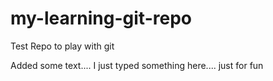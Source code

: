 # my-learning-git-repo
Test Repo to play with git


Added some text....
I  just typed something here.... just for fun
